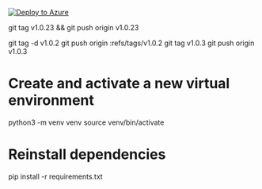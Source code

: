 
[![Deploy to Azure](https://aka.ms/deploytoazurebutton)](https://portal.azure.com/#create/Microsoft.Template/uri/https://raw.githubusercontent.com/sundeep-dayalan/MONET/refs/heads/main/deployments/azure/azuredeploy.json)


git tag v1.0.23 && git push origin v1.0.23




git tag -d v1.0.2
git push origin :refs/tags/v1.0.2
git tag v1.0.3
git push origin v1.0.3


# Create and activate a new virtual environment
python3 -m venv venv
source venv/bin/activate

# Reinstall dependencies
pip install -r requirements.txt